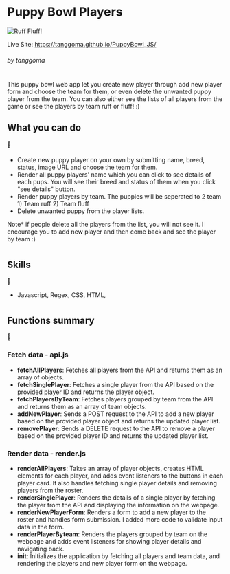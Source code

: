 # Puppy Bowl Players 
![Ruff Fluff!](https://media0.giphy.com/media/utcOe7dBHsX9Xd0MfM/giphy.gif)

Live Site: https://tanggoma.github.io/PuppyBowl_JS/
###### by tanggoma

#
This puppy bowl web app let you create new player through add new player form and choose the team for them, or even delete the unwanted puppy player from the team. You can also either see the lists of all players from the game or see the players by team ruff or fluff! :) 


## **What you can do** 
:dog:
#### 
- Create new puppy player on your own by submitting name, breed, status, image URL and choose the team for them. 
- Render all puppy players' name which you can click to see details of each pups. You will see their breed and status of them when you click "see details" button. 
- Render puppy players by team. The puppies will be seperated to 2 team 1) Team ruff 2) Team fluff
- Delete unwanted puppy from the player lists.


Note* if people delete all the players from the list, you will not see it. I encourage you to add new player and then come back and see the player by team :) 

#
## Skills
:dog:
 - Javascript, Regex, CSS, HTML, 

#
## Functions summary
:dog:
 ### Fetch data - api.js
 
 -  **fetchAllPlayers**: Fetches all players from the API and returns them as an array of objects.
-   **fetchSinglePlayer**: Fetches a single player from the API based on the provided player ID and returns the player object.
-   **fetchPlayersByTeam**: Fetches players grouped by team from the API and returns them as an array of team objects.
-   **addNewPlayer**: Sends a POST request to the API to add a new player based on the provided player object and returns the updated player list.
-   **removePlayer**: Sends a DELETE request to the API to remove a player based on the provided player ID and returns the updated player list.

### Render data - render.js

 -   **renderAllPlayers**: Takes an array of player objects, creates HTML elements for each player, and adds event listeners to the buttons in each player card. It also handles fetching single player details and removing players from the roster.
-   **renderSinglePlayer**: Renders the details of a single player by fetching the player from the API and displaying the information on the webpage.
-   **renderNewPlayerForm**: Renders a form to add a new player to the roster and handles form submission. I added more code to validate input data in the form. 
-   **renderPlayerByteam**: Renders the players grouped by team on the webpage and adds event listeners for showing player details and navigating back.
-   **init**: Initializes the application by fetching all players and team data, and rendering the players and new player form on the webpage.





